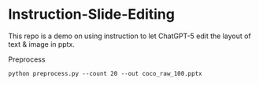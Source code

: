# Instruction-Slide-Editing
This repo is a demo on using instruction to let ChatGPT-5 edit the layout of text &amp; image in pptx.

Preprocess

```
python preprocess.py --count 20 --out coco_raw_100.pptx
```